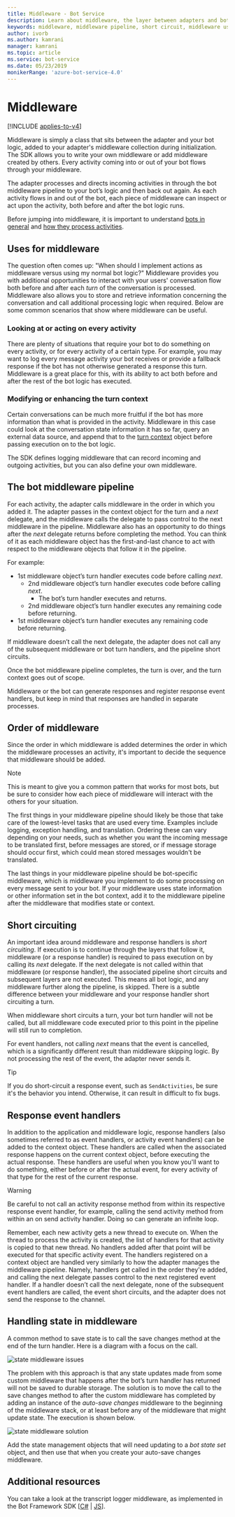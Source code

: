```yaml
---
title: Middleware - Bot Service
description: Learn about middleware, the layer between adapters and bots. See what type of functionality to implement in middleware and learn about short circuiting.
keywords: middleware, middleware pipeline, short circuit, middleware uses
author: ivorb
ms.author: kamrani
manager: kamrani
ms.topic: article
ms.service: bot-service
ms.date: 05/23/2019
monikerRange: 'azure-bot-service-4.0'
---
```


# Middleware

[!INCLUDE [applies-to-v4](../includes/applies-to.md)]

Middleware is simply a class that sits between the adapter and your bot logic, added to your adapter's middleware collection during initialization. The SDK allows you to write your own middleware or add middleware created by others. Every activity coming into or out of your bot flows through your middleware.

The adapter processes and directs incoming activities in through the bot middleware pipeline to your bot’s logic and then back out again. As each activity flows in and out of the bot, each piece of middleware can inspect or act upon the activity, both before and after the bot logic runs.

Before jumping into middleware, it is important to understand [bots in general](~/v4sdk/bot-builder-basics.md) and [how they process activities](~/v4sdk/bot-builder-basics.md#the-activity-processing-stack).

## Uses for middleware
The question often comes up: "When should I implement actions as middleware versus using my normal bot logic?" Middleware provides you with additional opportunities to interact with your users' conversation flow both before and after each _turn_ of the conversation is processed. Middleware also allows you to store and retrieve information concerning the conversation and call additional processing logic when required. Below are some common scenarios that show where middleware can be useful.

### Looking at or acting on every activity
There are plenty of situations that require your bot to do something on every activity, or for every activity of a certain type. For example, you may want to log every message activity your bot receives or provide a fallback response if the bot has not otherwise generated a response this turn. Middleware is a great place for this, with its ability to act both before and after the rest of the bot logic has executed.

### Modifying or enhancing the turn context
Certain conversations can be much more fruitful if the bot has more information than what is provided in the activity. Middleware in this case could look at the conversation state information it has so far, query an external data source, and append that to the [turn context](~/v4sdk/bot-builder-basics.md#defining-a-turn) object before passing execution on to the bot logic. 

The SDK defines logging middleware that can record incoming and outgoing activities, but you can also define your own middleware.

## The bot middleware pipeline
For each activity, the adapter calls middleware in the order in which you added it. The adapter passes in the context object for the turn and a _next_ delegate, and the middleware calls the delegate to pass control to the next middleware in the pipeline. Middleware also has an opportunity to do things after the _next_ delegate returns before completing the method. You can think of it as each middleware object has the first-and-last chance to act with respect to the middleware objects that follow it in the pipeline.

For example:

- 1st middleware object’s turn handler executes code before calling _next_.
  - 2nd middleware object’s turn handler executes code before calling _next_.
    - The bot’s turn handler executes and returns.
  - 2nd middleware object’s turn handler executes any remaining code before returning.
- 1st middleware object’s turn handler executes any remaining code before returning.

If middleware doesn’t call the next delegate, the adapter does not call any of the subsequent middleware or bot turn handlers, and the pipeline short circuits.

Once the bot middleware pipeline completes, the turn is over, and the turn context goes out of scope.

Middleware or the bot can generate responses and register response event handlers, but keep in mind that responses are handled in separate processes.

## Order of middleware
Since the order in which middleware is added determines the order in which the middleware processes an activity, it's important to decide the sequence that middleware should be added.

> [!NOTE]
> This is meant to give you a common pattern that works for most bots, but be sure to consider how each piece of middleware will interact with the others for your situation.

The first things in your middleware pipeline should likely be those that take care of the lowest-level tasks that are used every time. Examples include logging, exception handling, and translation. Ordering these can vary depending on your needs, such as whether you want the incoming message to be translated first, before messages are stored, or if message storage should occur first, which could mean stored messages wouldn't be translated.

The last things in your middleware pipeline should be bot-specific middleware, which is middleware you implement to do some processing on every message sent to your bot. If your middleware uses state information or other information set in the bot context, add it to the middleware pipeline after the middleware that modifies state or context.

## Short circuiting
An important idea around middleware and response handlers is _short circuiting_. If execution is to continue through the layers that follow it, middleware (or a response handler) is required to pass execution on by calling its _next_ delegate.  If the next delegate is not called within that middleware (or response handler), the associated pipeline short circuits and subsequent layers are not executed. This means all bot logic, and any middleware further along the pipeline, is skipped. There is a subtle difference between your middleware and your response handler short circuiting a turn.

When middleware short circuits a turn, your bot turn handler will not be called, but all middleware code executed prior to this point in the pipeline will still run to completion. 

For event handlers, not calling _next_ means that the event is cancelled, which is a significantly different result than middleware skipping logic. By not processing the rest of the event, the adapter never sends it.

> [!TIP]
> If you do short-circuit a response event, such as `SendActivities`, be sure it's the behavior you intend. Otherwise, it can result in difficult to fix bugs.

## Response event handlers
In addition to the application and middleware logic, response handlers (also sometimes referred to as event handlers, or activity event handlers) can be added to the context object. These handlers are called when the associated response happens on the current context object, before executing the actual response. These handlers are useful when you know you'll want to do something, either before or after the actual event, for every activity of that type for the rest of the current response.

> [!WARNING]
> Be careful to not call an activity response method from within its respective response event handler, for example, calling the send activity method from within an on send activity handler. Doing so can generate an infinite loop.

Remember, each new activity gets a new thread to execute on. When the thread to process the activity is created, the list of handlers for that activity is copied to that new thread. No handlers added after that point will be executed for that specific activity event.
The handlers registered on a context object are handled very similarly to how the adapter manages the middleware pipeline. Namely, handlers get called in the order they're added, and calling the next delegate passes control to the next registered event handler. If a handler doesn’t call the next delegate, none of the subsequent event handlers are called, the event short circuits, and the adapter does not send the response to the channel.

## Handling state in middleware

A common method to save state is to call the save changes method at the end of the turn handler. Here is a diagram with a focus on the call.

![state middleware issues](media/bot-builder-dialog-state-problem.png)

The problem with this approach is that any state updates made from some custom middleware that happens after the bot’s turn handler has returned will not be saved to durable storage. The solution is to move the call to the save changes method to after the custom middleware has completed by adding an instance of the _auto-save changes_ middleware to the beginning of the middleware stack, or at least before any of the middleware that might update state. The execution is shown below.

![state middleware solution](media/bot-builder-dialog-state-solution.png)

Add the state management objects that will need updating to a _bot state set_ object, and then use that when you create your auto-save changes middleware.


## Additional resources
You can take a look at the transcript logger middleware, as implemented in the Bot Framework SDK [[C#](https://github.com/Microsoft/botbuilder-dotnet/blob/master/libraries/Microsoft.Bot.Builder/TranscriptLoggerMiddleware.cs) | [JS](https://github.com/Microsoft/botbuilder-js/blob/master/libraries/botbuilder-core/src/transcriptLogger.ts)].
